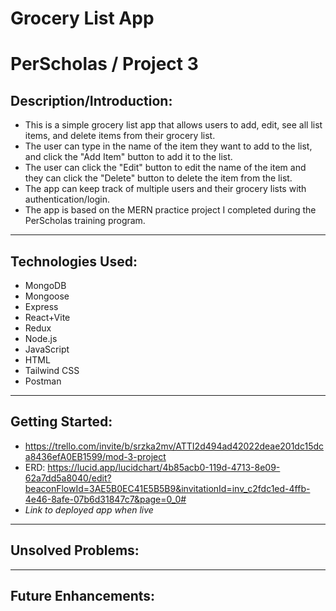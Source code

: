 # Grocery List App
# PerScholas / Project 3
## Description/Introduction:
- This is a simple grocery list app that allows users to add, edit, see all list items, and delete items from their grocery list.
- The user can type in the name of the item they want to add to the list, and click the "Add Item" button to add it to the list.
- The user can click the "Edit" button to edit the name of the item and they can click the "Delete" button to delete the item from the list.
- The app can keep track of multiple users and their grocery lists with authentication/login.
- The app is based on the MERN practice project I completed during the PerScholas training program.

-----------------------------------------------------------------------------------------------------------------------------------------------------------------

## Technologies Used:
- MongoDB
- Mongoose
- Express
- React+Vite
- Redux
- Node.js
- JavaScript
- HTML
- Tailwind CSS
- Postman

-----------------------------------------------------------------------------------------------------------------------------------------------------------------

## Getting Started:
- https://trello.com/invite/b/srzka2mv/ATTI2d494ad42022deae201dc15dca8436efA0EB1599/mod-3-project
- ERD: https://lucid.app/lucidchart/4b85acb0-119d-4713-8e09-62a7dd5a8040/edit?beaconFlowId=3AE5B0EC41E5B5B9&invitationId=inv_c2fdc1ed-4ffb-4e46-8afe-07b6d31847c7&page=0_0#
- *Link to deployed app when live*

-----------------------------------------------------------------------------------------------------------------------------------------------------------------

## Unsolved Problems:

-----------------------------------------------------------------------------------------------------------------------------------------------------------------

## Future Enhancements:
